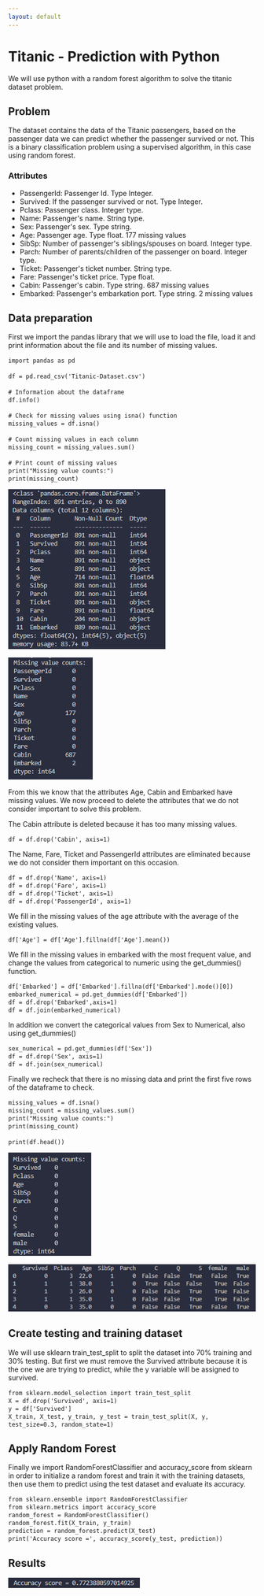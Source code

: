 ```yaml
---
layout: default
---
```


# Titanic - Prediction with Python

We will use python with a random forest algorithm to solve the titanic dataset problem.

## Problem 
The dataset contains the data of the Titanic passengers, based on the passenger data we can predict whether the passenger survived or not.
This is a binary classification problem using a supervised algorithm, in this case using random forest. 

### Attributes
* PassengerId: Passenger Id. Type Integer.
* Survived: If the passenger survived or not. Type Integer.
* Pclass: Passenger class. Integer type.
* Name: Passenger's name. String type.
* Sex: Passenger's sex. Type string.
* Age: Passenger age. Type float. 177 missing values
* SibSp: Number of passenger's siblings/spouses on board. Integer type.
* Parch: Number of parents/children of the passenger on board. Integer type.
* Ticket: Passenger's ticket number. String type.
* Fare: Passenger's ticket price. Type float.
* Cabin: Passenger's cabin. Type string. 687 missing values
* Embarked: Passenger's embarkation port. Type string. 2 missing values

## Data preparation
First we import the pandas library that we will use to load the file, load it and print information about the file and its number of missing values.
```
import pandas as pd

df = pd.read_csv('Titanic-Dataset.csv')

# Information about the dataframe
df.info()

# Check for missing values using isna() function
missing_values = df.isna()

# Count missing values in each column
missing_count = missing_values.sum()

# Print count of missing values
print("Missing value counts:")
print(missing_count)
```
![Octocat](https://github.com/GuilleFerreira/Machine-Learning-Portfolio/blob/main/assets/img/titanic-py/info.png?raw=true)

![Octocat](https://github.com/GuilleFerreira/Machine-Learning-Portfolio/blob/main/assets/img/titanic-py/missing1.png?raw=true)

From this we know that the attributes Age, Cabin and Embarked have missing values. 
We now proceed to delete the attributes that we do not consider important to solve this problem.

The Cabin attribute is deleted because it has too many missing values.
```
df = df.drop('Cabin', axis=1)
```

The Name, Fare, Ticket and PassengerId attributes are eliminated because we do not consider them important on this occasion.
```
df = df.drop('Name', axis=1)
df = df.drop('Fare', axis=1)
df = df.drop('Ticket', axis=1)
df = df.drop('PassengerId', axis=1)
```

We fill in the missing values of the age attribute with the average of the existing values.
```
df['Age'] = df['Age'].fillna(df['Age'].mean())
```

We fill in the missing values in embarked with the most frequent value, and change the values from categorical to numeric using the get_dummies() function.
```
df['Embarked'] = df['Embarked'].fillna(df['Embarked'].mode()[0])
embarked_numerical = pd.get_dummies(df['Embarked'])
df = df.drop('Embarked',axis=1)
df = df.join(embarked_numerical)
```

In addition we convert the categorical values from Sex to Numerical, also using get_dummies()
```
sex_numerical = pd.get_dummies(df['Sex'])
df = df.drop('Sex', axis=1)
df = df.join(sex_numerical)
```

Finally we recheck that there is no missing data and print the first five rows of the dataframe to check.
```
missing_values = df.isna()
missing_count = missing_values.sum()
print("Missing value counts:")
print(missing_count)

print(df.head())
```
![Octocat](https://github.com/GuilleFerreira/Machine-Learning-Portfolio/blob/main/assets/img/titanic-py/missing2.png?raw=true)

![Octocat](https://github.com/GuilleFerreira/Machine-Learning-Portfolio/blob/main/assets/img/titanic-py/head.png?raw=true)


## Create testing and training dataset
We will use sklearn train_test_split to split the dataset into 70% training and 30% testing. But first we must remove the Survived attribute because it is the one we are trying to predict, while the y variable will be assigned to survived.
```
from sklearn.model_selection import train_test_split
X = df.drop('Survived', axis=1)
y = df['Survived']
X_train, X_test, y_train, y_test = train_test_split(X, y, test_size=0.3, random_state=1)
```

## Apply Random Forest
Finally we import RandomForestClassifier and accuracy_score from sklearn in order to initialize a random forest and train it with the training datasets, then use them to predict using the test dataset and evaluate its accuracy.
```
from sklearn.ensemble import RandomForestClassifier
from sklearn.metrics import accuracy_score
random_forest = RandomForestClassifier()
random_forest.fit(X_train, y_train)
prediction = random_forest.predict(X_test)
print('Accuracy score =', accuracy_score(y_test, prediction))
```

## Results
![Octocat](https://github.com/GuilleFerreira/Machine-Learning-Portfolio/blob/main/assets/img/titanic-py/accuracy.png?raw=true)
